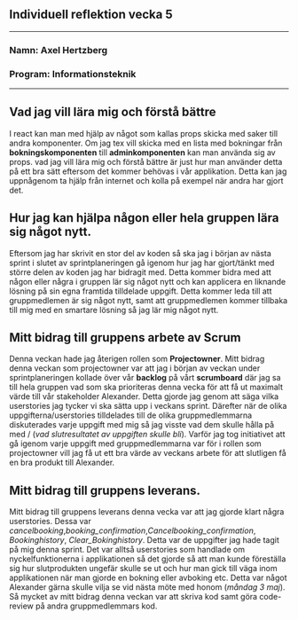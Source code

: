 <h2> Individuell reflektion vecka 5 </h2>

___

<h3> Namn: Axel Hertzberg </h3>
<h3> Program: Informationsteknik </h3>

___

## Vad jag vill lära mig och förstå bättre
I react kan man med hjälp av något som kallas props skicka med saker till 
andra komponenter. Om jag tex vill skicka med en lista med bokningar från
__bokningskomponenten__ till __adminkomponenten__ kan man använda sig av props.
vad jag vill lära mig och förstå bättre är just hur man använder detta på ett
bra sätt eftersom det kommer behövas i vår applikation. Detta kan jag uppnågenom
ta hjälp från internet och kolla på exempel när andra har gjort det. 

## Hur jag kan hjälpa någon eller hela gruppen lära sig något nytt.
Eftersom jag har skrivit en stor del av koden så ska jag i början av nästa
sprint i slutet av sprintplaneringen gå igenom hur jag har gjort/tänkt med
större delen av koden jag har bidragit med. Detta kommer bidra med att någon
eller några i gruppen lär sig något nytt och kan applicera en liknande lösning
på sin egna framtida tilldelade uppgift. Detta kommer leda till att
gruppmedlemen är sig något nytt, samt att gruppmedlemen kommer tillbaka till mig
med en smartare lösning så jag lär mig något nytt.

## Mitt bidrag till gruppens arbete av Scrum
Denna veckan hade jag återigen rollen som __Projectowner__. Mitt bidrag denna
veckan som projectowner var att jag i början av veckan under sprintplaneringen kollade över 
vår __backlog__ på vårt __scrumboard__ där jag sa till hela gruppen vad som ska prioriteras denna
vecka för att få ut maximalt värde till vår stakeholder Alexander. Detta gjorde
jag genom att säga vilka userstories jag tycker vi ska sätta upp i veckans
sprint. Därefter när de olika uppgifterna/userstories tilldelades till de olika
gruppmedlemmarna diskuterades varje uppgift med mig så jag visste vad dem skulle hålla
på med / (*vad slutresultatet av uppgiften skulle bli*). Varför jag tog initiativet att gå 
igenom varje uppgift med gruppmedlemmarna var för i rollen som projectowner vill jag 
få ut ett bra värde av veckans arbete för att slutligen få en bra produkt till Alexander.

## Mitt bidrag till gruppens leverans.
Mitt bidrag till gruppens leverans denna vecka var att jag gjorde klart några
userstories. Dessa var *cancelbooking*,*booking_confirmation*,*Cancelbooking_confirmation*,
*Bookinghistory*, *Clear_Bokinghistory*. Detta var de uppgifter jag hade tagit på mig denna sprint. 
Det var alltså userstories som handlade om nyckelfunktionerna i applikationen så det gjorde så att man kunde
föreställa sig hur slutprodukten ungefär skulle se ut och hur man gick till väga 
inom applikationen när man gjorde en bokning eller avboking etc. Detta var något Alexander 
gärna skulle vilja se vid nästa möte med honom (*måndag 3 maj*). Så mycket av mitt bidrag denna 
veckan var att skriva kod samt göra code-review på andra gruppmedlemmars kod. 

